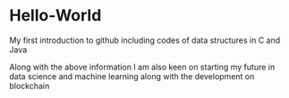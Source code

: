 # Hello-World
My first introduction to github including codes of data structures in C and Java

Along with the above information I am also keen on starting my future in data science and machine learning along with the development on blockchain
